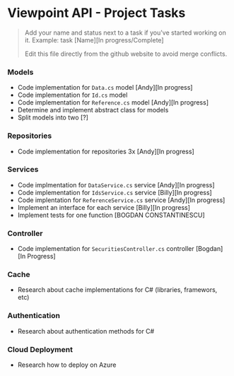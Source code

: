 # Viewpoint API - Project Tasks
> Add your name and status next to a task if you've started working on it. Example: task [Name][In progress/Complete]
>
> Edit this file directly from the github website to avoid merge conflicts.

### Models
- Code implementation for `Data.cs` model [Andy][In progress]
- Code implementation for `Id.cs` model 
- Code implementation for `Reference.cs` model [Andy][In progress]
- Determine and implement abstract class for models
- Split models into two [?]

### Repositories
- Code implementation for repositories 3x [Andy][In progress]

### Services
- Code implmentation for `DataService.cs` service [Andy][In progress]
- Code implementation for `IdsService.cs` service [Billy][In progress]
- Code implentation for `ReferenceService.cs` service [Andy][In progress]
- Implement an interface for each service [Billy][In progress]
- Implement tests for one function [BOGDAN CONSTANTINESCU]

### Controller
- Code implementation for `SecuritiesController.cs` controller [Bogdan][In Progress]

### Cache
- Research about cache implementations for C# (libraries, framewors, etc)

### Authentication
- Research about authentication methods for C#

### Cloud Deployment
- Research how to deploy on Azure

